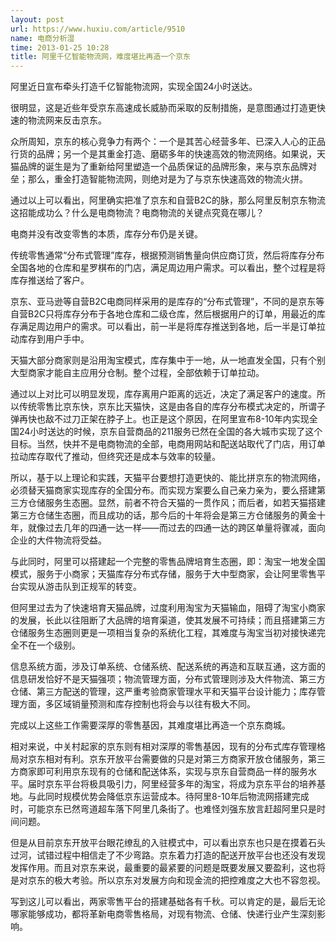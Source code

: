 ```yaml
---
layout: post
url: https://www.huxiu.com/article/9510
name: 电商分析湿
time: 2013-01-25 10:28
title: 阿里千亿智能物流网，难度堪比再造一个京东
---
```

阿里近日宣布牵头打造千亿智能物流网，实现全国24小时送达。

很明显，这是近些年受京东高速成长威胁而采取的反制措施，是意图通过打造更快速的物流网来反击京东。

众所周知，京东的核心竞争力有两个：一个是其苦心经营多年、已深入人心的正品行货的品牌；另一个是其重金打造、磨砺多年的快速高效的物流网络。如果说，天猫品牌的诞生是为了重新给阿里塑造一个品质保证的品牌形象，来与京东品牌对垒；那么，重金打造智能物流网，则绝对是为了与京东快速高效的物流火拼。

通过以上可以看出，阿里确实把准了京东和自营B2C的脉，那么阿里反制京东物流这招能成功么？什么是电商物流？电商物流的关键点究竟在哪儿？

电商并没有改变零售的本质，库存分布仍是关键。

传统零售通常“分布式管理”库存，根据预测销售量向供应商订货，然后将库存分布全国各地的仓库和星罗棋布的门店，满足周边用户需求。可以看出，整个过程是将库存推送给了客户。

京东、亚马逊等自营B2C电商同样采用的是库存的“分布式管理”，不同的是京东等自营B2C只将库存分布于各地仓库和二级仓库，然后根据用户的订单，用最近的库存满足周边用户的需求。可以看出，前一半是将库存推送到各地，后一半是订单拉动库存到用户手中。

天猫大部分商家则是沿用淘宝模式，库存集中于一地，从一地直发全国，只有个别大型商家才能自主应用分仓制。整个过程，全部依赖于订单拉动。

通过以上对比可以明显发现，库存离用户距离的远近，决定了满足客户的速度。所以传统零售比京东快，京东比天猫快，这是由各自的库存分布模式决定的，所谓子弹再快也敌不过刀正架在脖子上。也正是这个原因，在阿里宣布8-10年内实现全国24小时送达的时候，京东自营商品的211服务已然在全国的各大城市实现了这个目标。当然，快并不是电商物流的全部，电商用网站和配送站取代了门店，用订单拉动库存取代了推动，但终究还是成本与效率的较量。

所以，基于以上理论和实践，天猫平台要想打造更快的、能比拼京东的物流网络，必须替天猫商家实现库存的全国分布。而实现方案要么自己亲力亲为，要么搭建第三方仓储服务生态圈。显然，前者不符合天猫的一贯作风；而后者，如若天猫搭建第三方仓储生态圈，而且成功的话，那今后的十年将会是第三方仓储服务的黄金十年，就像过去几年的四通一达一样——而过去的四通一达的跨区单量将骤减，面向企业的大件物流将受益。

与此同时，阿里可以搭建起一个完整的零售品牌培育生态圈，即：淘宝一地发全国模式，服务于小商家；天猫库存分布式存储，服务于大中型商家，会让阿里零售平台实现从游击队到正规军的转变。

但阿里过去为了快速培育天猫品牌，过度利用淘宝为天猫输血，阻碍了淘宝小商家的发展，长此以往阻断了大品牌的培育渠道，使其发展不可持续；而且搭建第三方仓储服务生态圈则更是一项相当复杂的系统化工程，其难度与淘宝当初对接快递完全不在一个级别。

信息系统方面，涉及订单系统、仓储系统、配送系统的再造和互联互通，这方面的信息研发恰好不是天猫强项；物流管理方面，分布式管理则涉及大件物流、第三方仓储、第三方配送的管理，这严重考验商家管理水平和天猫平台设计能力；库存管理方面，多区域销量预测和库存控制也将会与以往有极大不同。

完成以上这些工作需要深厚的零售基因，其难度堪比再造一个京东商城。

相对来说，中关村起家的京东则有相对深厚的零售基因，现有的分布式库存管理格局对京东相对有利。京东开放平台需要做的只是对第三方商家开放仓储服务，第三方商家即可利用京东现有的仓储和配送体系，实现与京东自营商品一样的服务水平。届时京东平台将极具吸引力，阿里经营多年的淘宝，将成为京东平台的培养基地。与此同时规模优势会降低京东运营成本。待阿里8-10年后物流网搭建完成时，可能京东已然弯道超车落下阿里几条街了。也难怪刘强东放言赶超阿里只是时间问题。

但是从目前京东开放平台眼花缭乱的入驻模式中，可以看出京东也只是在摸着石头过河，试错过程中相信走了不少弯路。京东着力打造的配送开放平台也还没有发现发挥作用。而且对京东来说，最重要的最紧要的问题是既要发展又要盈利，这也将是对京东的极大考验。所以京东对发展方向和现金流的把控难度之大也不容忽视。

写到这儿可以看出，两家零售平台的搭建基础各有千秋。可以肯定的是，最后无论哪家能够成功，都将革新电商零售格局，对现有物流、仓储、快递行业产生深刻影响。

